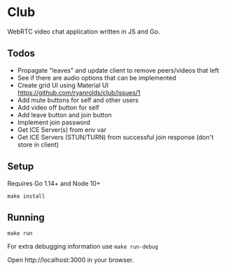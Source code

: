 # Club

WebRTC video chat application written in JS and Go.

## Todos

* Propagate "leaves" and update client to remove peers/videos that left
* See if there are audio options that can be implemented
* Create grid UI using Material UI https://github.com/ryanrolds/club/issues/1
* Add mute buttons for self and other users
* Add video off button for self
* Add leave button and join button
* Implement join password
* Get ICE Server(s) from env var
* Get ICE Servers (STUN/TURN) from successful join response (don't store in client)

## Setup

Requires Go 1.14+ and Node 10+ 

```
make install
```

## Running

```
make run
```

For extra debugging information use `make run-debug`

Open http://localhost:3000 in your browser.

